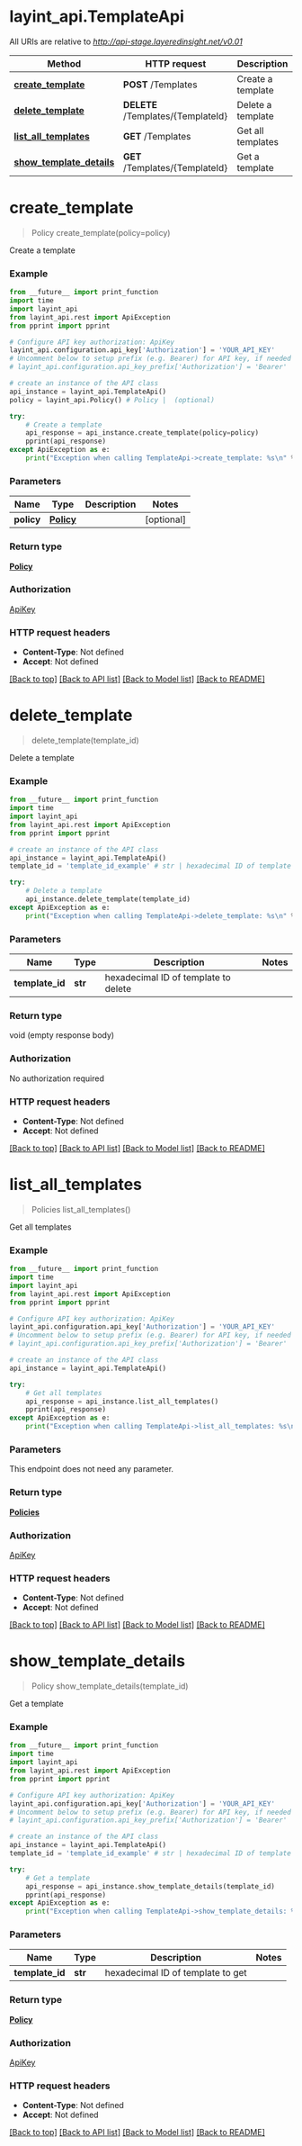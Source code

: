 # layint_api.TemplateApi

All URIs are relative to *http://api-stage.layeredinsight.net/v0.01*

Method | HTTP request | Description
------------- | ------------- | -------------
[**create_template**](TemplateApi.md#create_template) | **POST** /Templates | Create a template
[**delete_template**](TemplateApi.md#delete_template) | **DELETE** /Templates/{TemplateId} | Delete a template
[**list_all_templates**](TemplateApi.md#list_all_templates) | **GET** /Templates | Get all templates
[**show_template_details**](TemplateApi.md#show_template_details) | **GET** /Templates/{TemplateId} | Get a template


# **create_template**
> Policy create_template(policy=policy)

Create a template

### Example 
```python
from __future__ import print_function
import time
import layint_api
from layint_api.rest import ApiException
from pprint import pprint

# Configure API key authorization: ApiKey
layint_api.configuration.api_key['Authorization'] = 'YOUR_API_KEY'
# Uncomment below to setup prefix (e.g. Bearer) for API key, if needed
# layint_api.configuration.api_key_prefix['Authorization'] = 'Bearer'

# create an instance of the API class
api_instance = layint_api.TemplateApi()
policy = layint_api.Policy() # Policy |  (optional)

try: 
    # Create a template
    api_response = api_instance.create_template(policy=policy)
    pprint(api_response)
except ApiException as e:
    print("Exception when calling TemplateApi->create_template: %s\n" % e)
```

### Parameters

Name | Type | Description  | Notes
------------- | ------------- | ------------- | -------------
 **policy** | [**Policy**](Policy.md)|  | [optional] 

### Return type

[**Policy**](Policy.md)

### Authorization

[ApiKey](../README.md#ApiKey)

### HTTP request headers

 - **Content-Type**: Not defined
 - **Accept**: Not defined

[[Back to top]](#) [[Back to API list]](../README.md#documentation-for-api-endpoints) [[Back to Model list]](../README.md#documentation-for-models) [[Back to README]](../README.md)

# **delete_template**
> delete_template(template_id)

Delete a template

### Example 
```python
from __future__ import print_function
import time
import layint_api
from layint_api.rest import ApiException
from pprint import pprint

# create an instance of the API class
api_instance = layint_api.TemplateApi()
template_id = 'template_id_example' # str | hexadecimal ID of template to delete

try: 
    # Delete a template
    api_instance.delete_template(template_id)
except ApiException as e:
    print("Exception when calling TemplateApi->delete_template: %s\n" % e)
```

### Parameters

Name | Type | Description  | Notes
------------- | ------------- | ------------- | -------------
 **template_id** | **str**| hexadecimal ID of template to delete | 

### Return type

void (empty response body)

### Authorization

No authorization required

### HTTP request headers

 - **Content-Type**: Not defined
 - **Accept**: Not defined

[[Back to top]](#) [[Back to API list]](../README.md#documentation-for-api-endpoints) [[Back to Model list]](../README.md#documentation-for-models) [[Back to README]](../README.md)

# **list_all_templates**
> Policies list_all_templates()

Get all templates

### Example 
```python
from __future__ import print_function
import time
import layint_api
from layint_api.rest import ApiException
from pprint import pprint

# Configure API key authorization: ApiKey
layint_api.configuration.api_key['Authorization'] = 'YOUR_API_KEY'
# Uncomment below to setup prefix (e.g. Bearer) for API key, if needed
# layint_api.configuration.api_key_prefix['Authorization'] = 'Bearer'

# create an instance of the API class
api_instance = layint_api.TemplateApi()

try: 
    # Get all templates
    api_response = api_instance.list_all_templates()
    pprint(api_response)
except ApiException as e:
    print("Exception when calling TemplateApi->list_all_templates: %s\n" % e)
```

### Parameters
This endpoint does not need any parameter.

### Return type

[**Policies**](Policies.md)

### Authorization

[ApiKey](../README.md#ApiKey)

### HTTP request headers

 - **Content-Type**: Not defined
 - **Accept**: Not defined

[[Back to top]](#) [[Back to API list]](../README.md#documentation-for-api-endpoints) [[Back to Model list]](../README.md#documentation-for-models) [[Back to README]](../README.md)

# **show_template_details**
> Policy show_template_details(template_id)

Get a template

### Example 
```python
from __future__ import print_function
import time
import layint_api
from layint_api.rest import ApiException
from pprint import pprint

# Configure API key authorization: ApiKey
layint_api.configuration.api_key['Authorization'] = 'YOUR_API_KEY'
# Uncomment below to setup prefix (e.g. Bearer) for API key, if needed
# layint_api.configuration.api_key_prefix['Authorization'] = 'Bearer'

# create an instance of the API class
api_instance = layint_api.TemplateApi()
template_id = 'template_id_example' # str | hexadecimal ID of template to get

try: 
    # Get a template
    api_response = api_instance.show_template_details(template_id)
    pprint(api_response)
except ApiException as e:
    print("Exception when calling TemplateApi->show_template_details: %s\n" % e)
```

### Parameters

Name | Type | Description  | Notes
------------- | ------------- | ------------- | -------------
 **template_id** | **str**| hexadecimal ID of template to get | 

### Return type

[**Policy**](Policy.md)

### Authorization

[ApiKey](../README.md#ApiKey)

### HTTP request headers

 - **Content-Type**: Not defined
 - **Accept**: Not defined

[[Back to top]](#) [[Back to API list]](../README.md#documentation-for-api-endpoints) [[Back to Model list]](../README.md#documentation-for-models) [[Back to README]](../README.md)

